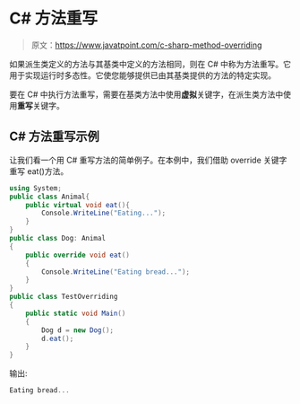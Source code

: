 # C# 方法重写

> 原文：<https://www.javatpoint.com/c-sharp-method-overriding>

如果派生类定义的方法与其基类中定义的方法相同，则在 C# 中称为方法重写。它用于实现运行时多态性。它使您能够提供已由其基类提供的方法的特定实现。

要在 C# 中执行方法重写，需要在基类方法中使用**虚拟**关键字，在派生类方法中使用**重写**关键字。

## C# 方法重写示例

让我们看一个用 C# 重写方法的简单例子。在本例中，我们借助 override 关键字重写 eat()方法。

```cs
using System;
public class Animal{
    public virtual void eat(){
        Console.WriteLine("Eating...");
    }
}
public class Dog: Animal
{
    public override void eat()
    {
        Console.WriteLine("Eating bread...");
    }
}
public class TestOverriding
{
    public static void Main()
    {
        Dog d = new Dog();
        d.eat();
    }
}

```

输出:

```cs
Eating bread...

```